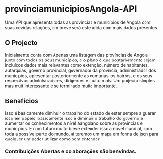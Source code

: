 # provinciamunicipiosAngola-API
Uma API que apresenta todas as províncias e municípios de Angola com suas devidas relações, em breve será estendida com mais dados presentes

## O Projecto
Inicialmente conta com Apenas uma listagem das províncias de Angola junto com todos os seus municípios, e o plano é que postariormente sejam incluídos dados mais relevantes como extenção, número de habitantes, autarquias, governo provincial, governador da província, administrador dos municípios, apresentar posteriormente as comunas, os bairros, e os seus respectivos administradores, dirigentes e muito mais. Um projecto simples mas muit interessante e se terminado muito importante.

## Benefícios
Isso é basicamente diminuir o trabalho do estado de estar sempre a guarar isso em papéis, basicamente isso é diminuir o trabalho do governo e aumentar os conhecimentos a nível aangolano sobre as províncias e municípios. E num futuro muito breve extender isso a núvel mundial, com toda a possível parte do mundo, aí teremos um mapa em forma de json para qualquer um poder utilizar como bem entender.

### Contribuições Abertas e colaborações são benvindas.
